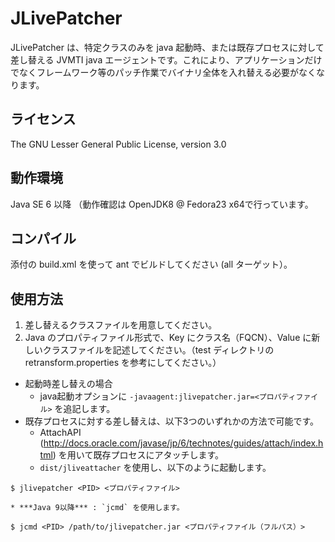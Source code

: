 JLivePatcher
===================
JLivePatcher は、特定クラスのみを java 起動時、または既存プロセスに対して差し替える JVMTI java エージェントです。これにより、アプリケーションだけでなくフレームワーク等のパッチ作業でバイナリ全体を入れ替える必要がなくなります。

## ライセンス ##

The GNU Lesser General Public License, version 3.0

## 動作環境 ##
 Java SE 6 以降
 （動作確認は OpenJDK8 @ Fedora23 x64で行っています。

## コンパイル ##
 添付の build.xml を使って ant でビルドしてください (all ターゲット）。

## 使用方法 ##

1. 差し替えるクラスファイルを用意してください。
2. Java のプロパティファイル形式で、Key にクラス名（FQCN）、Value に新しいクラスファイルを記述してください。（test ディレクトリの retransform.properties を参考にしてください。）
  * 起動時差し替えの場合
    * java起動オプションに ```-javaagent:jlivepatcher.jar=<プロパティファイル>``` を追記します。
  * 既存プロセスに対する差し替えは、以下3つのいずれかの方法で可能です。
    * AttachAPI (http://docs.oracle.com/javase/jp/6/technotes/guides/attach/index.html) を用いて既存プロセスにアタッチします。
    * ```dist/jliveattacher``` を使用し、以下のように起動します。

```shell
$ jlivepatcher <PID> <プロパティファイル>
```

    * ***Java 9以降*** : `jcmd` を使用します。

```
$ jcmd <PID> /path/to/jlivepatcher.jar <プロパティファイル（フルパス）>
```

